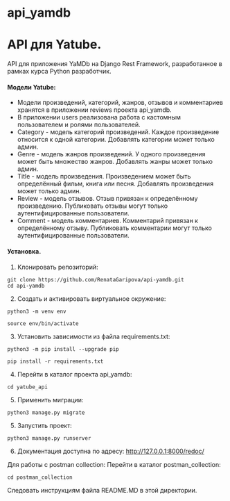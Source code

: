# api_yamdb
# API для Yatube.
API для приложения YaMDb на Django Rest Framework, разработанное в рамках курса Python разработчик.
#### Модели Yatube:
*   Модели произведений, категорий, жанров, отзывов и комментариев хранятся в приложении reviews проекта api_yamdb.
*   В приложении users реализована работа с кастомным пользователем и ролями пользователей.
*   Category - модель категорий произведений. Каждое произведение относится к одной категории. Добавлять категории может только админ.
*   Genre - модель жанров произведений. У одного произведения может быть множество жанров. Добавлять жанры может только админ.
*   Title - модель произведения. Произведением может быть определённый фильм, книга или песня. Добавлять произведения может только админ.
*   Review - модель отзывов. Отзыв привязан к определённому произведению. Публиковать отзывы могут только аутентифицированные пользователи.
*   Comment - модель комментариев. Комментарий привязан к определённому отзыву. Публиковать комментарии могут только аутентифицированные пользователи.
#### Установка.
1. Клонировать репозиторий:
```
git clone https://github.com/RenataGaripova/api-yamdb.git
cd api-yamdb
```
2. Cоздать и активировать виртуальное окружение:
```
python3 -m venv env
```
```
source env/bin/activate
```
3. Установить зависимости из файла requirements.txt:
```
python3 -m pip install --upgrade pip
```
```
pip install -r requirements.txt
```
4. Перейти в каталог проекта api_yamdb:
```
cd yatube_api
```
5. Применить миграции:
```
python3 manage.py migrate
```
5. Запустить проект:
```
python3 manage.py runserver
```
6. Документация доступна по адресу: http://127.0.0.1:8000/redoc/

Для работы с postman collection:
Перейти в каталог postman_collection:
```
cd postman_collection
```
Следовать инструкциям файла README.MD в этой директории.
